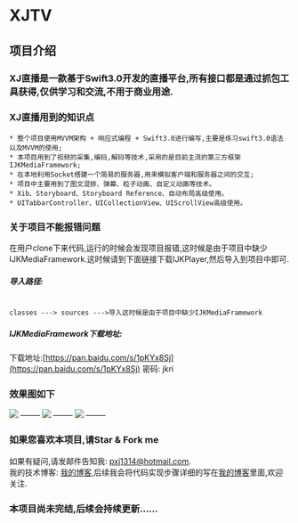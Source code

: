 # XJTV
## 项目介绍
### XJ直播是一款基于Swift3.0开发的直播平台,所有接口都是通过抓包工具获得,仅供学习和交流,不用于商业用途.
### XJ直播用到的知识点
```
* 整个项目使用MVVM架构 + 响应式编程 + Swift3.0进行编写,主要是练习swift3.0语法以及MVVM的使用;
* 本项目用到了视频的采集,编码,解码等技术,采用的是目前主流的第三方框架IJKMediaFramework;
* 在本地利用Socket搭建一个简易的服务器,用来模拟客户端和服务器之间的交互;
* 项目中主要用到了图文混排、弹幕、粒子动画、自定义动画等技术。
* Xib、Storyboard、Storyboard Reference、自动布局高级使用。
* UITabbarController、UICollectionView、UIScrollView高级使用。
```

### 关于项目不能报错问题

在用户clone下来代码,运行的时候会发现项目报错,这时候是由于项目中缺少IJKMediaFramework.这时候请到下面链接下载IJKPlayer,然后导入到项目中即可.
##### 导入路径:
```

classes ---> sources --->导入这时候是由于项目中缺少IJKMediaFramework
```
##### IJKMediaFramework下载地址:

下载地址:[https://pan.baidu.com/s/1pKYx8Sj](https://pan.baidu.com/s/1pKYx8Sj) 密码: jkri

### 效果图如下

![](https://github.com/Paulpang/XJTV/blob/master/效果图1.gif) 
——–
![](https://github.com/Paulpang/XJTV/blob/master/效果图2.gif) 
——–
![](https://github.com/Paulpang/XJTV/blob/master/效果图3.gif) 
——–


### 如果您喜欢本项目,请Star & Fork me

如果有疑问,请发邮件告知我: pxj1314@hotmail.com.
<br>
我的技术博客: [我的博客](https://Paulpang.github.io),后续我会将代码实现步骤详细的写在[我的博客](https://Paulpang.github.io)里面,欢迎关注.
<br>
### 本项目尚未完结,后续会持续更新......
